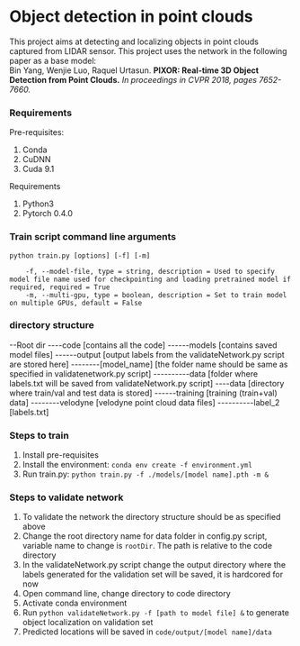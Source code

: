 # Object detection in point clouds
This project aims at detecting and localizing objects in point clouds captured from LIDAR sensor.
This project uses the network in the following paper as a base model:</br>
Bin Yang, Wenjie Luo, Raquel Urtasun. <b>PIXOR: Real-time 3D Object Detection from Point Clouds.</b><i> In proceedings in CVPR 2018, pages 7652-7660.</i>


### Requirements
Pre-requisites:
1. Conda
2. CuDNN
3. Cuda 9.1

Requirements
1. Python3
2. Pytorch 0.4.0

### Train script command line arguments
```
python train.py [options] [-f] [-m]

	-f, --model-file, type = string, description = Used to specify model file name used for checkpointing and loading pretrained model if required, required = True
	-m, --multi-gpu, type = boolean, description = Set to train model on multiple GPUs, default = False
```

### directory structure
--Root dir
----code 				[contains all the code]
------models			[contains saved model files]
------output 			[output labels from the validateNetwork.py script are stored here]
--------[model_name]	[the folder name should be same as specified in validatenetwork.py script]
----------data 			[folder where labels.txt will be saved from validateNetwork.py script]
----data 				[directory where train/val and test data is stored]
------training 			[training (train+val) data]
--------velodyne 		[velodyne point cloud data files]
----------label_2 		[labels.txt]

### Steps to train
1. Install pre-requisites
2. Install the environment: `conda env create -f environment.yml`
3. Run train.py: `python train.py -f ./models/[model name].pth -m &`

### Steps to validate network
1. To validate the network the directory structure should be as specified above
2. Change the root directory name for data folder in config.py script, variable name to change is `rootDir`. The path is relative to the code directory
3. In the validateNetwork.py script change the output directory where the labels generated for the validation set will be saved, it is hardcored for now
4. Open command line, change directory to code directory
5. Activate conda environment
6. Run `python validateNetwork.py -f [path to model file] &` to generate object localization on validation set
7. Predicted locations will be saved in `code/output/[model name]/data`
